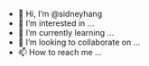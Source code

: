 - 👋 Hi, I’m @sidneyhang
- 👀 I’m interested in ...
- 🌱 I’m currently learning ...
- 💞️ I’m looking to collaborate on ...
- 📫 How to reach me ...

<!---
sidneyhang/sidneyhang is a ✨ special ✨ repository because its `README.md` (this file) appears on your GitHub profile.
You can click the Preview link to take a look at your changes.
--->
